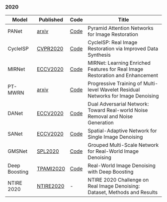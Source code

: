### 2020

| Model         | Published                                                    | Code                                                         | Title                                                        |
| ------------- | ------------------------------------------------------------ | ------------------------------------------------------------ | ------------------------------------------------------------ |
| PANet         | [arxiv](https://arxiv.org/abs/2004.13824)                    | [Code](https://github.com/SHI-Labs/Pyramid-Attention-Networks) | Pyramid Attention Networks for Image Restoration             |
| CycleISP      | [CVPR2020](https://arxiv.org/pdf/2003.07761.pdf)             | [Code](https://github.com/swz30/CycleISP)                    | CycleISP: Real Image Restoration via Improved Data Synthesis |
| MIRNet        | [ECCV2020](https://arxiv.org/pdf/2003.06792.pdf)             | [Code](https://github.com/swz30/MIRNet)                      | MIRNet: Learning Enriched Features for Real Image Restoration and Enhancement |
| PT-MWRN       | [arxiv](https://arxiv.org/abs/2010.12422)                    | [Code](https://github.com/happycaoyue/PT-MWRN)               | Progressive Training of Multi-level Wavelet Residual Networks for Image Denoising |
| DANet         | [ECCV2020](https://github.com/zsyOAOA/DANet/blob/master/DANet_paper_ECCV.pdf) | [Code](https://github.com/zsyOAOA/DANet)                     | Dual Adversarial Network: Toward Real-world Noise Removal and Noise Generation |
| SANet         | [ECCV2020](https://arxiv.org/abs/2001.10291)                 | [Code](https://github.com/JimmyChame/SADNet)                 | Spatial-Adaptive Network for Single Image Denoising          |
| GMSNet        | [SPL2020](https://ieeexplore.ieee.org/document/9269365)      | [Code](https://github.com/20155104009/GMSNet)                | Grouped Multi-Scale Network for Real-World Image Denoising   |
| Deep Boosting | [TPAMI2020](https://ieeexplore.ieee.org/document/8733117)    | [Code](https://github.com/ngchc/deepBoosting)                | Real-World Image Denoising with Deep Boosting                |
| NTIRE 2020    | [NTIRE2020](https://arxiv.org/abs/2005.04117)                | -                                                            | NTIRE 2020 Challenge on Real Image Denoising: Dataset, Methods and Results |

